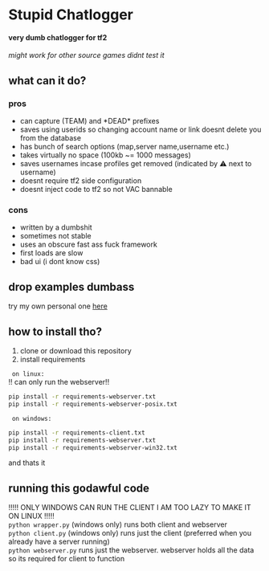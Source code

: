 # Stupid Chatlogger  
#### very dumb chatlogger for tf2  
*might work for other source games didnt test it*  
## what can it do?  
### pros  
- can capture (TEAM) and \*DEAD\* prefixes  
- saves using userids so changing account name or link doesnt delete you from the database  
- has bunch of search options (map,server name,username etc.)  
- takes virtually no space (100kb ~= 1000 messages)  
- saves usernames incase profiles get removed (indicated by ⚠ next to username)  
- doesnt require tf2 side configuration  
- doesnt inject code to tf2 so not VAC bannable  
### cons  
- written by a dumbshit  
- sometimes not stable  
- uses an obscure fast ass fuck framework  
- first loads are slow  
- bad ui (i dont know css)  
## drop examples dumbass  
try my own personal one [here](https://tf2logs.bittless.xyz)
## how to install tho?  
1. clone or download this repository  
2. install requirements  

`` on linux:``  
!! can only run the webserver!!
```bash
pip install -r requirements-webserver.txt
pip install -r requirements-webserver-posix.txt
```  
`` on windows:``  
```bash
pip install -r requirements-client.txt
pip install -r requirements-webserver.txt
pip install -r requirements-webserver-win32.txt
```  
and thats it  
## running this godawful code  
!!!!! ONLY WINDOWS CAN RUN THE CLIENT I AM TOO LAZY TO MAKE IT ON LINUX !!!!!  
``python wrapper.py`` (windows only) runs both client and webserver  
``python client.py`` (windows only) runs just the client (preferred when you already have a server running)  
``python webserver.py`` runs just the webserver. webserver holds all the data so its required for client to function  